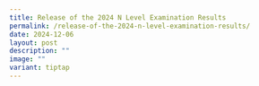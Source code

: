 ```yaml
---
title: Release of the 2024 N Level Examination Results
permalink: /release-of-the-2024-n-level-examination-results/
date: 2024-12-06
layout: post
description: ""
image: ""
variant: tiptap
---
```


